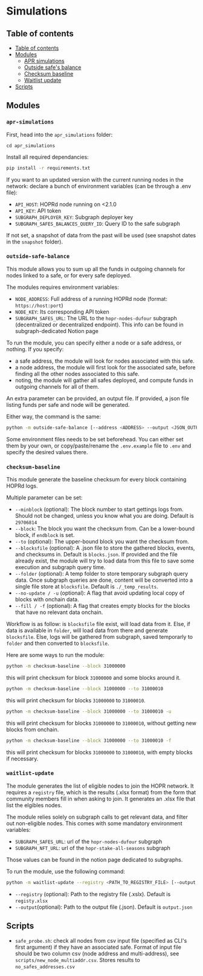 # Simulations

## Table of contents
- [Table of contents](#table-of-contents)
- [Modules](#modules)
  - [APR simulations](#apr-simulations)
  - [Outside safe's balance](#outside-safe-balance)
  - [Checksum baseline](#checksum-baseline)
  - [Waitlist update](#waitlist-update)
- [Scripts](#scripts)

## Modules
### `apr-simulations`
First, head into the `apr_simulations` folder:
```
cd apr_simulations
```

Install all required dependancies:

```sh
pip install -r requirements.txt
```

If you want to an updated version with the current running nodes in the network: declare a bunch of environment variables (can be through a .env file):
  - `API_HOST`: HOPRd node running on <2.1.0
  - `API_KEY`: API token 
  - `SUBGRAPH_DEPLOYER_KEY`: Subgraph deployer key
  - `SUBGRAPH_SAFES_BALANCES_QUERY_ID`: Query ID to the safe subgraph 

If not set, a snapshot of data from the past will be used (see snapshot dates in the `snapshot` folder).


### `outside-safe-balance`
This module allows you to sum up all the funds in outgoing channels for nodes linked to a safe, or for every safe deployed.

The modules requires environment variables:
- `NODE_ADDRESS`: Full address of a running HOPRd node (format: `https://host:port`)
- `NODE_KEY`: Its corresponding API token
- `SUBGRAPH_SAFES_URL`: The URL to the `hopr-nodes-dufour` subgraph (decentralized or decentralized endpoint). This info can be found in subgraph-dedicated Notion page


To run the module, you can specify either a node or a safe address, or nothing. If you specify:
- a safe address, the module will look for nodes associated with this safe.
- a node address, the module will first look for the associated safe, before finding all the other nodes associated to this safe. 
- noting, the module will gather all safes deployed, and compute funds in outgoing channels for all of them.

An extra parameter can be provided, an output file. If provided, a json file listing funds per safe and node will be generated.

Either way, the command is the same:

```sh
python -m outside-safe-balance [--address <ADDRESS> --output <JSON_OUTPUT_PATH>]
```

Some environment files needs to be set beforehead. You can either set them by your own, or copy/paste/rename the `.env.example` file to `.env` and specify the desired values there.

### `checksum-baseline`
This module generate the baseline checksum for every block containing HOPRd logs.

Multiple parameter can be set:
- `--minblock` (optional): The block number to start gettings logs from. Should not be changed, unless you know what you are doing. Default is `29706814`
- `--block`: The block you want the checksum from. Can be a lower-bound block, if `endblock` is set.
- `--to` (optional): The upper-bound block you want the checksum from.
- `--blocksfile` (optional): A .json file to store the gathered blocks, events, and checksums in. Default is `blocks.json`. If provided and the file already exist, the module will try to load data from this file to save some execution and subgraph query time.
- `--folder` (optional): A temp folder to store temporary subgraph query data. Once subgraph queries are done, content will be converted into a single file store at `blocksfile`. Default is `./_temp_results`.
- `--no-update / -u` (optional): A flag that avoid updating local copy of blocks with onchain data.
- `--fill / -f` (optional): A flag that creates empty blocks for the blocks that have no relevant data onchain.

Workflow is as follow: is `blocksfile` file exist, will load data from it. Else, if data is available in `folder`, will load data from there and generate `blocksfile`. Else, logs will be gathered from subgraph, saved temporarly to `folder` and then converted to `blocksfile`.

Here are some ways to run the module:

```sh
python -m checksum-baseline --block 31000000
```
this will print checksum for block `31000000` and some blocks around it.

```sh
python -m checksum-baseline --block 31000000 --to 31000010
```
this will print checksum for blocks `31000000` to `31000010`.

```sh
python -m checksum-baseline --block 31000000 --to 31000010 -u
```
this will print checksum for blocks `31000000` to `31000010`, without getting new blocks from onchain.

```sh
python -m checksum-baseline --block 31000000 --to 31000010 -f
```
this will print checksum for blocks `31000000` to `31000010`, with empty blocks if necessary.


### `waitlist-update`

The module generates the list of eligible nodes to join the HOPR network. It requires a `registry` file, which is the results (.xlsx format) from the form that community members fill in when asking to join. It generates an .xlsx file that list the elgibles nodes.

The module relies solely on subgraph calls to get relevant data, and filter out non-eligible nodes. This comes with some mandatory environment variables:
- `SUBGRAPH_SAFES_URL`: url of the `hopr-nodes-dufour` subgraph
- `SUBGRAPH_NFT_URL`: url of the `hopr-stake-all-seasons` subgraph

Those values can be found in the notion page dedicated to subgraphs.

To run the module, use the following command:
```sh
python -m waitlist-update --registry <PATH_TO_REGISTRY_FILE> [--output <PATH_TO_OUTPUT_FILE>]
```
- `--registry` (optional): Path to the registry file (.xslx). Default is `registy.xlsx`
- `--output`(optional): Path to the output file (.json). Default is `output.json`

## Scripts

- `safe_probe.sh`: check all nodes from csv input file (specified as CLI's first argument) if they have an associated safe. Format of input file should be two column csv (node address and multi-address), see `scripts/new_node_multiaddr.csv`. Stores results to `no_safes_addresses.csv`